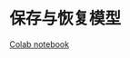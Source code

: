 # 保存与恢复模型

[Colab notebook](https://colab.research.google.com/github/tensorflow/models/blob/master/samples/core/tutorials/keras/save_and_restore_models.ipynb)
